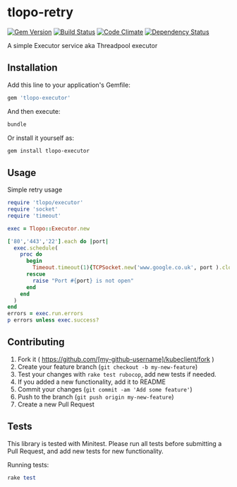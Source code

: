 # tlopo-retry
[![Gem Version](https://badge.fury.io/rb/tlopo-executor.svg)](http://badge.fury.io/rb/tlopo-executor)
[![Build Status](https://travis-ci.org/tlopo-ruby/tlopo-executor.svg?branch=master)](https://travis-ci.org/tlopo-ruby/tlopo-executor)
[![Code Climate](http://img.shields.io/codeclimate/github/tlopo-ruby/tlopo-executor.svg)](https://codeclimate.com/github/tlopo-ruby/tlopo-executor)
[![Dependency Status](https://gemnasium.com/tlopo-ruby/tlopo-executor.svg)](https://gemnasium.com/tlopo-ruby/tlopo-executor)

A simple Executor service aka Threadpool executor

## Installation

Add this line to your application's Gemfile:

```ruby
gem 'tlopo-executor'
```

And then execute:

```Bash
bundle
```

Or install it yourself as:

```Bash
gem install tlopo-executor
```

## Usage

Simple retry usage 

```ruby
require 'tlopo/executor'
require 'socket'
require 'timeout'

exec = Tlopo::Executor.new

['80','443','22'].each do |port|
  exec.schedule(
    proc do
      begin
        Timeout.timeout(1){TCPSocket.new('www.google.co.uk', port ).close}
      rescue
        raise "Port #{port} is not open"
      end
    end
  )
end
errors = exec.run.errors
p errors unless exec.success?
```

## Contributing

1. Fork it ( https://github.com/[my-github-username]/kubeclient/fork )
2. Create your feature branch (`git checkout -b my-new-feature`)
3. Test your changes with `rake test rubocop`, add new tests if needed.
4. If you added a new functionality, add it to README
5. Commit your changes (`git commit -am 'Add some feature'`)
6. Push to the branch (`git push origin my-new-feature`)
7. Create a new Pull Request

## Tests

This library is tested with Minitest.
Please run all tests before submitting a Pull Request, and add new tests for new functionality.

Running tests:
```ruby
rake test
```
